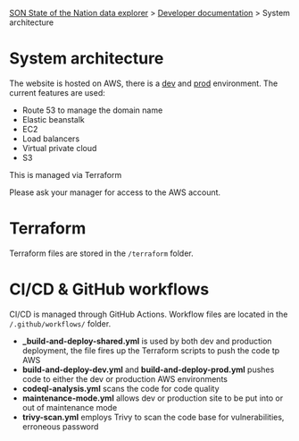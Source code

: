 
[SON State of the Nation data explorer](../README.md) >
[Developer documentation](README.md) >
System architecture

# System architecture

The website is hosted on AWS, there is a [dev](https://dev.social-mobility.data.gov.uk/) and [prod](https://social-mobility.data.gov.uk/) environment. The current features are used:

* Route 53 to manage the domain name
* Elastic beanstalk
* EC2
* Load balancers
* Virtual private cloud
* S3

This is managed via Terraform

Please ask your manager for access to the AWS account.

# Terraform

Terraform files are stored in the `/terraform` folder.

# CI/CD & GitHub workflows

CI/CD is managed through GitHub Actions. Workflow files are located in the `/.github/workflows/` folder.

* **_build-and-deploy-shared.yml** is used by both dev and production deployment, the file fires up the Terraform scripts to push the code tp AWS
* **build-and-deploy-dev.yml** and **build-and-deploy-prod.yml** pushes code to either the dev or production AWS environments
* **codeql-analysis.yml** scans the code for code quality
* **maintenance-mode.yml** allows dev or production site to be put into or out of maintenance mode
* **trivy-scan.yml** employs Trivy to scan the code base for vulnerabilities, erroneous password

